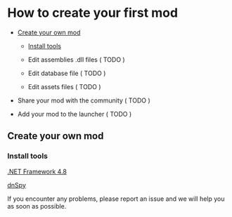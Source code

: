 # How to create your first mod

- [Create your own mod](https://github.com/mordheimmodcommunity/create-mod/blob/master/README.md#create-your-own-mod)

  - [Install tools](https://github.com/mordheimmodcommunity/create-mod/blob/master/README.md#install-tools)

  - Edit assemblies .dll files ( TODO )
  
  - Edit database file ( TODO )
  
  - Edit assets files ( TODO )
  
- Share your mod with the community ( TODO )

- Add your mod to the launcher ( TODO )

## Create your own mod

### Install tools
[.NET Framework 4.8](https://dotnet.microsoft.com/download/dotnet-framework/thank-you/net48-developer-pack-offline-installer)

[dnSpy](https://github.com/0xd4d/dnSpy/releases/download/v6.1.4/dnSpy-net472.zip)

If you encounter any problems, please report an issue and we will help you as soon as possible.
